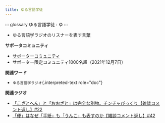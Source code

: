 ```yaml
---
title: ゆる言語学徒
---
```


::: glossary
ゆる言語学徒 : ゆ
:::

-   ゆる言語学ラジオのリスナーを表す言葉

**サポータコミュニティ**

-   [サポーターコミュニティ](https://yurugengo.com/support)
-   サポーター限定コミュニティ1000名超（2021年12月7日）

**関連ワード**

-   `ゆる言語学ラジオ`{.interpreted-text role="doc"}

**関連ラジオ**

-   [「こざとへん」と「おおざと」は完全な別物。チンチャびっくり【雑談コメント返し】#22](https://www.youtube.com/watch?v=ClAiVcoYHoU)
-   [「便」はなぜ「手紙」も「うんこ」も表すのか【雑談コメント返し】#42](https://www.youtube.com/watch?v=kNIQXzBiTwA)
